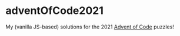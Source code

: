 # adventOfCode2021

My (vanilla JS-based) solutions for the 2021 [Advent of Code](adventofcode.com) puzzles!